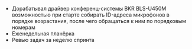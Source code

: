 * Дорабатывал драйвер конференц-системы BKR BLS-U450M возможностью при старте собирать ID-адреса микрофонов в порядке возрастания, после чего обращаться к ним по порядковым номерам
* Еженедельная планёрка
* Ревью задач за неделю спринта
